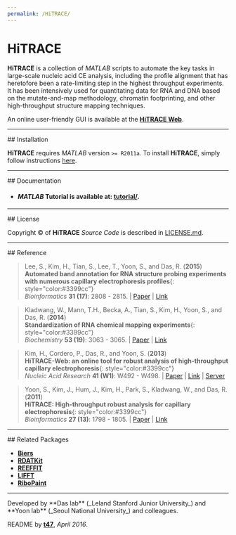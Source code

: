 ```yaml
---
permalink: /HiTRACE/
---
```



# HiTRACE

**HiTRACE** is a collection of *MATLAB* scripts to automate the key tasks in large-scale nucleic acid CE analysis, including the profile alignment that has heretofore been a rate-limiting step in the highest throughput experiments. It has been intensively used for quantitating data for RNA and DNA based on the mutate-and-map methodology, chromatin footprinting, and other high-throughput structure mapping techniques.

An online user-friendly GUI is available at the [**HiTRACE Web**](http://hitrace.org/).

<hr/>
## Installation

**HiTRACE** requires *MATLAB* version `>= R2011a`. To install **HiTRACE**, simply follow instructions [here](install/).

<hr/>
## Documentation

* #### *MATLAB* Tutorial is available at: [**tutorial/**](tutorial/).

<hr/>
## License

Copyright &copy; of **HiTRACE** _Source Code_ is described in [LICENSE.md](https://github.com/ribokit/HiTRACE/blob/master/LICENSE.md).

<hr/>
## Reference

>Lee, S., Kim, H., Tian, S., Lee, T., Yoon, S., and Das, R. (**2015**)<br/>
>**Automated band annotation for RNA structure probing experiments with numerous capillary electrophoresis profiles**{: style="color:#3399cc"}<br/>
>*Bioinformatics* **31 (17)**: 2808 - 2815. | [Paper](https://daslab.stanford.edu/site_data/pub_pdf/2015_Lee_Bioinfo.pdf) | [Link](http://bioinformatics.oxfordjournals.org/content/31/17/2808.abstract)

>Kladwang, W., Mann, T.H., Becka, A., Tian, S., Kim, H., Yoon, S., and Das, R. (**2014**)<br/>
>**Standardization of RNA chemical mapping experiments**{: style="color:#3399cc"}<br/>
>*Biochemistry* **53 (19)**: 3063 - 3065. | [Paper](https://daslab.stanford.edu/site_data/pub_pdf/2014_Kladwang_Biochem.pdf) | [Link](http://pubs.acs.org/doi/abs/10.1021/bi5003426)

>Kim, H., Cordero, P., Das, R., and Yoon, S. (**2013**)<br/>
>**HiTRACE-Web: an online tool for robust analysis of high-throughput capillary electrophoresis**{: style="color:#3399cc"}<br/>
>*Nucleic Acid Research* **41 (W1)**: W492 - W498. | [Paper](https://daslab.stanford.edu/site_data/pub_pdf/2013_Kim_NAR.pdf) | [Link](http://nar.oxfordjournals.org/content/41/W1/W492) | [Server](http://hitrace.org/)

>Yoon, S., Kim, J., Hum, J., Kim, H., Park, S., Kladwang, W., and Das, R. (**2011**)<br/>
>**HiTRACE: High-throughput robust analysis for capillary electrophoresis**{: style="color:#3399cc"}<br/>
>*Bioinformatics* **27 (13)**: 1798 - 1805. | [Paper](https://daslab.stanford.edu/site_data/pub_pdf/2011_Yoon_Bioinfo.pdf) | [Link](http://bioinformatics.oxfordjournals.org/content/27/13/1798)

<hr/>
## Related Packages

* [**Biers**](/Biers/)
* [**RDATKit**](/RDATKit/)
* [**REEFFIT**](/REEFFIT/)
* [**LIFFT**](/LIFFT/)
* [**RiboPaint**](/RiboPaint/)

<hr/>
Developed by **Das lab** (_Leland Stanford Junior University_) and **Yoon lab** (_Seoul National University_) and colleagues.

README by [**t47**](http://t47.io/), *April 2016*.
